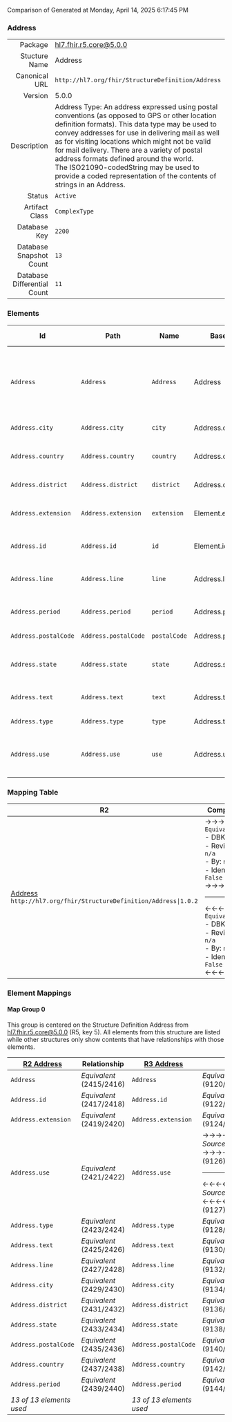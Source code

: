 Comparison of 
Generated at Monday, April 14, 2025 6:17:45 PM

### Address

|      |     |
| ---: | --- |
| Package | hl7.fhir.r5.core@5.0.0 |
| Stucture Name | Address |
| Canonical URL | `http://hl7.org/fhir/StructureDefinition/Address` |
| Version | 5.0.0 |
| Description | Address Type: An address expressed using postal conventions (as opposed to GPS or other location definition formats).  This data type may be used to convey addresses for use in delivering mail as well as for visiting locations which might not be valid for mail delivery.  There are a variety of postal address formats defined around the world.<br/>The ISO21090-codedString may be used to provide a coded representation of the contents of strings in an Address. |
| Status | `Active` |
| Artifact Class | `ComplexType` |
| Database Key | `2200` |
| Database Snapshot Count | `13` |
| Database Differential Count | `11` |

### Elements

| Id | Path | Name | Base Path | Short | Cardinality | Collated Type | Binding Strength | Binding Value Set |
| -- | ---- | ---- | --------- | ----- | ----------- | ------------- | ---------------- | ----------------- |
| `Address` | `Address` | `Address` | Address | An address expressed using postal conventions (as opposed to GPS or other location definition formats) | 0..* | Address |  |  |
| `Address.city` | `Address.city` | `city` | Address.city | Name of city, town etc. | 0..1 | string |  |  |
| `Address.country` | `Address.country` | `country` | Address.country | Country (e.g. may be ISO 3166 2 or 3 letter code) | 0..1 | string |  |  |
| `Address.district` | `Address.district` | `district` | Address.district | District name (aka county) | 0..1 | string |  |  |
| `Address.extension` | `Address.extension` | `extension` | Element.extension | Additional content defined by implementations | 0..* | Extension |  |  |
| `Address.id` | `Address.id` | `id` | Element.id | Unique id for inter-element referencing | 0..1 | id |  |  |
| `Address.line` | `Address.line` | `line` | Address.line | Street name, number, direction & P.O. Box etc. | 0..* | string |  |  |
| `Address.period` | `Address.period` | `period` | Address.period | Time period when address was/is in use | 0..1 | Period |  |  |
| `Address.postalCode` | `Address.postalCode` | `postalCode` | Address.postalCode | Postal code for area | 0..1 | string |  |  |
| `Address.state` | `Address.state` | `state` | Address.state | Sub-unit of country (abbreviations ok) | 0..1 | string |  |  |
| `Address.text` | `Address.text` | `text` | Address.text | Text representation of the address | 0..1 | string |  |  |
| `Address.type` | `Address.type` | `type` | Address.type | postal \| physical \| both | 0..1 | code | `Required` | `http://hl7.org/fhir/ValueSet/address-type|5.0.0` |
| `Address.use` | `Address.use` | `use` | Address.use | home \| work \| temp \| old \| billing - purpose of this address | 0..1 | code | `Required` | `http://hl7.org/fhir/ValueSet/address-use|5.0.0` |
### Mapping Table

| R2 | Comparison | R3 | Comparison | R4 | Comparison | R4B | Comparison | R5
| --- | --- | --- | --- | --- | --- | --- | --- | ---
| [Address](/docs/R2/ComplexTypes/Address.md)<br/> `http://hl7.org/fhir/StructureDefinition/Address\|1.0.2` | →→→→→→→<br/>`Equivalent`<br/>- DBKey: `47`<br/>- Reviewed: `n/a`<br/>- By: `n/a`<br/>- Identical: `False`<br/>→→→→→→→<hr/>←←←←←←←<br/>`Equivalent`<br/>- DBKey: `213`<br/>- Reviewed: `n/a`<br/>- By: `n/a`<br/>- Identical: `False`<br/>←←←←←←←| [Address](/docs/R3/ComplexTypes/Address.md)<br/> `http://hl7.org/fhir/StructureDefinition/Address\|3.0.2` | →→→→→→→<br/>`SourceIsNarrowerThanTarget`<br/>- DBKey: `382`<br/>- Reviewed: `n/a`<br/>- By: `n/a`<br/>- Identical: `False`<br/>→→→→→→→<hr/>←←←←←←←<br/>`Equivalent`<br/>- DBKey: `578`<br/>- Reviewed: `n/a`<br/>- By: `n/a`<br/>- Identical: `False`<br/>←←←←←←←| [Address](/docs/R4/ComplexTypes/Address.md)<br/> `http://hl7.org/fhir/StructureDefinition/Address\|4.0.1` | →→→→→→→<br/>`Equivalent`<br/>- DBKey: `1307`<br/>- Reviewed: `n/a`<br/>- By: `n/a`<br/>- Identical: `False`<br/>→→→→→→→<hr/>←←←←←←←<br/>`Equivalent`<br/>- DBKey: `1308`<br/>- Reviewed: `n/a`<br/>- By: `n/a`<br/>- Identical: `False`<br/>←←←←←←←| [Address](/docs/R4B/ComplexTypes/Address.md)<br/> `http://hl7.org/fhir/StructureDefinition/Address\|4.3.0` | →→→→→→→<br/>`Equivalent`<br/>- DBKey: `889`<br/>- Reviewed: `n/a`<br/>- By: `n/a`<br/>- Identical: `False`<br/>→→→→→→→<hr/>←←←←←←←<br/>`Equivalent`<br/>- DBKey: `1118`<br/>- Reviewed: `n/a`<br/>- By: `n/a`<br/>- Identical: `False`<br/>←←←←←←←| [Address](/docs/R5/ComplexTypes/Address.md)<br/> `http://hl7.org/fhir/StructureDefinition/Address\|5.0.0` 

### Element Mappings


#### Map Group 0

This group is centered on the Structure Definition Address from hl7.fhir.r5.core@5.0.0 (R5, key 5).
All elements from this structure are listed while other structures only show contents that have relationships with those elements.

| [R2 Address](/docs/R2/ComplexTypes/Address.md)| Relationship | [R3 Address](/docs/R3/ComplexTypes/Address.md)| Relationship | [R4 Address](/docs/R4/ComplexTypes/Address.md)| Relationship | [R4B Address](/docs/R4B/ComplexTypes/Address.md)| Relationship | R5 Address
| --- | --- | --- | --- | --- | --- | --- | --- | ---
| `Address`| _Equivalent_<br/>(2415/2416)| `Address`| _Equivalent_<br/>(9120/9121)| `Address`| _Equivalent_<br/>(20478/20479)| `Address`| _Equivalent_<br/>(35595/35596)| **`Address`**
| `Address.id`| _Equivalent_<br/>(2417/2418)| `Address.id`| _Equivalent_<br/>(9122/9123)| `Address.id`| _Equivalent_<br/>(20480/20481)| `Address.id`| _Equivalent_<br/>(35597/35598)| **`Address.id`**
| `Address.extension`| _Equivalent_<br/>(2419/2420)| `Address.extension`| _Equivalent_<br/>(9124/9125)| `Address.extension`| _Equivalent_<br/>(20482/20483)| `Address.extension`| _Equivalent_<br/>(35599/35600)| **`Address.extension`**
| `Address.use`| _Equivalent_<br/>(2421/2422)| `Address.use`| →→→→ _SourceIsNarrowerThanTarget_ →→→→ <br/>(9126)<hr/>←←←← _SourceIsBroaderThanTarget_ ←←←← <br/>(9127)| `Address.use`| _Equivalent_<br/>(20484/20485)| `Address.use`| _Equivalent_<br/>(35601/35602)| **`Address.use`**
| `Address.type`| _Equivalent_<br/>(2423/2424)| `Address.type`| _Equivalent_<br/>(9128/9129)| `Address.type`| _Equivalent_<br/>(20486/20487)| `Address.type`| _Equivalent_<br/>(35603/35604)| **`Address.type`**
| `Address.text`| _Equivalent_<br/>(2425/2426)| `Address.text`| _Equivalent_<br/>(9130/9131)| `Address.text`| _Equivalent_<br/>(20488/20489)| `Address.text`| _Equivalent_<br/>(35605/35606)| **`Address.text`**
| `Address.line`| _Equivalent_<br/>(2427/2428)| `Address.line`| _Equivalent_<br/>(9132/9133)| `Address.line`| _Equivalent_<br/>(20490/20491)| `Address.line`| _Equivalent_<br/>(35607/35608)| **`Address.line`**
| `Address.city`| _Equivalent_<br/>(2429/2430)| `Address.city`| _Equivalent_<br/>(9134/9135)| `Address.city`| _Equivalent_<br/>(20492/20493)| `Address.city`| _Equivalent_<br/>(35609/35610)| **`Address.city`**
| `Address.district`| _Equivalent_<br/>(2431/2432)| `Address.district`| _Equivalent_<br/>(9136/9137)| `Address.district`| _Equivalent_<br/>(20494/20495)| `Address.district`| _Equivalent_<br/>(35611/35612)| **`Address.district`**
| `Address.state`| _Equivalent_<br/>(2433/2434)| `Address.state`| _Equivalent_<br/>(9138/9139)| `Address.state`| _Equivalent_<br/>(20496/20497)| `Address.state`| _Equivalent_<br/>(35613/35614)| **`Address.state`**
| `Address.postalCode`| _Equivalent_<br/>(2435/2436)| `Address.postalCode`| _Equivalent_<br/>(9140/9141)| `Address.postalCode`| _Equivalent_<br/>(20498/20499)| `Address.postalCode`| _Equivalent_<br/>(35615/35616)| **`Address.postalCode`**
| `Address.country`| _Equivalent_<br/>(2437/2438)| `Address.country`| _Equivalent_<br/>(9142/9143)| `Address.country`| _Equivalent_<br/>(20500/20501)| `Address.country`| _Equivalent_<br/>(35617/35618)| **`Address.country`**
| `Address.period`| _Equivalent_<br/>(2439/2440)| `Address.period`| _Equivalent_<br/>(9144/9145)| `Address.period`| _Equivalent_<br/>(20502/20503)| `Address.period`| _Equivalent_<br/>(35619/35620)| **`Address.period`**
| *13 of 13 elements used* | | *13 of 13 elements used* | | *13 of 13 elements used* | | *13 of 13 elements used* | | *13 of 13 elements used* 

